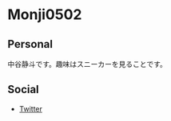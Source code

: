 # Monji0502

## Personal
中谷静斗です。趣味はスニーカーを見ることです。

## Social
* [Twitter](https://twitter.com/monji0502)